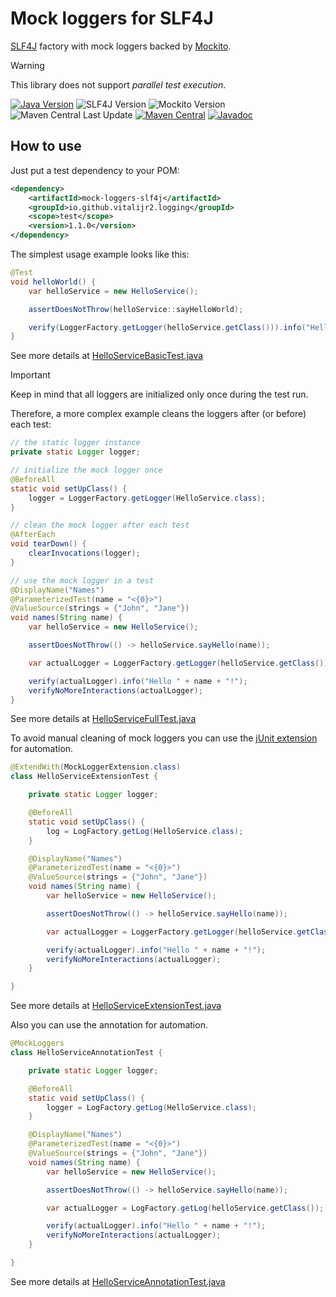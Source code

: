 # Mock loggers for SLF4J

[SLF4J][slf4j] factory with mock loggers backed by [Mockito][].

> [!WARNING]
> This library does not support _parallel test execution_.

[![Java Version][java-version]][jdk-download]
![SLF4J Version][slf4j-version]
![Mockito Version][mockito-version]  
![Maven Central Last Update][maven-central-last-update]
[![Maven Central][maven-central]][maven-central-link]
[![Javadoc][javadoc]][javadoc-link]

## How to use

Just put a test dependency to your POM:
```xml
<dependency>
    <artifactId>mock-loggers-slf4j</artifactId>
    <groupId>io.github.vitalijr2.logging</groupId>
    <scope>test</scope>
    <version>1.1.0</version>
</dependency>
```

The simplest usage example looks like this:
```java
@Test
void helloWorld() {
    var helloService = new HelloService();

    assertDoesNotThrow(helloService::sayHelloWorld);

    verify(LoggerFactory.getLogger(helloService.getClass())).info("Hello World!");
}
```
See more details at [HelloServiceBasicTest.java](src/it/hello-slf4j-world/src/test/java/example/hello/HelloServiceBasicTest.java)

> [!IMPORTANT]
> Keep in mind that all loggers are initialized only once during the test run.

Therefore, a more complex example cleans the loggers after (or before) each test:
```java
// the static logger instance
private static Logger logger;

// initialize the mock logger once
@BeforeAll
static void setUpClass() {
    logger = LoggerFactory.getLogger(HelloService.class);
}

// clean the mock logger after each test
@AfterEach
void tearDown() {
    clearInvocations(logger);
}

// use the mock logger in a test
@DisplayName("Names")
@ParameterizedTest(name = "<{0}>")
@ValueSource(strings = {"John", "Jane"})
void names(String name) {
    var helloService = new HelloService();

    assertDoesNotThrow(() -> helloService.sayHello(name));

    var actualLogger = LoggerFactory.getLogger(helloService.getClass());

    verify(actualLogger).info("Hello " + name + "!");
    verifyNoMoreInteractions(actualLogger);
}
```
See more details at [HelloServiceFullTest.java](src/it/hello-slf4j-world/src/test/java/example/hello/HelloServiceFullTest.java)

To avoid manual cleaning of mock loggers you can use the [jUnit extension][junit-extension] for automation.

```java
@ExtendWith(MockLoggerExtension.class)
class HelloServiceExtensionTest {

    private static Logger logger;

    @BeforeAll
    static void setUpClass() {
        log = LogFactory.getLog(HelloService.class);
    }

    @DisplayName("Names")
    @ParameterizedTest(name = "<{0}>")
    @ValueSource(strings = {"John", "Jane"})
    void names(String name) {
        var helloService = new HelloService();

        assertDoesNotThrow(() -> helloService.sayHello(name));

        var actualLogger = LoggerFactory.getLogger(helloService.getClass());

        verify(actualLogger).info("Hello " + name + "!");
        verifyNoMoreInteractions(actualLogger);
    }

}
```
See more details at [HelloServiceExtensionTest.java](src/it/hello-slf4j-world/src/test/java/example/hello/HelloServiceExtensionTest.java)

Also you can use the annotation for automation.
```java
@MockLoggers
class HelloServiceAnnotationTest {

    private static Logger logger;

    @BeforeAll
    static void setUpClass() {
        logger = LogFactory.getLog(HelloService.class);
    }

    @DisplayName("Names")
    @ParameterizedTest(name = "<{0}>")
    @ValueSource(strings = {"John", "Jane"})
    void names(String name) {
        var helloService = new HelloService();

        assertDoesNotThrow(() -> helloService.sayHello(name));

        var actualLogger = LogFactory.getLog(helloService.getClass());

        verify(actualLogger).info("Hello " + name + "!");
        verifyNoMoreInteractions(actualLogger);
    }

}
```
See more details at [HelloServiceAnnotationTest.java](src/it/hello-slf4j-world/src/test/java/example/hello/HelloServiceAnnotationTest.java)

[slf4j]: https://www.slf4j.org/

[Mockito]: https://site.mockito.org

[java-version]: https://img.shields.io/static/v1?label=Java&message=11&color=blue&logoColor=E23D28

[jdk-download]: https://www.oracle.com/java/technologies/downloads/#java11

[slf4j-version]: https://img.shields.io/static/v1?label=SLF4J&message=2.0.16&color=blue&logoColor=E23D28

[mockito-version]: https://img.shields.io/static/v1?label=Mockito&message=5.14.2&color=blue&logoColor=E23D28

[maven-central-last-update]: https://img.shields.io/maven-central/last-update/io.github.vitalijr2.logging/mock-loggers-slf4j

[maven-central]: https://img.shields.io/maven-central/v/io.github.vitalijr2.logging/mock-loggers-slf4j

[maven-central-link]: https://central.sonatype.com/artifact/io.github.vitalijr2.logging/mock-loggers-slf4j?smo=true

[javadoc]: https://javadoc.io/badge2/io.github.vitalijr2.logging/mock-loggers-slf4j/javadoc.svg

[javadoc-link]: https://javadoc.io/doc/io.github.vitalijr2.logging/mock-loggers-slf4j

[junit-extension]: ../core/
